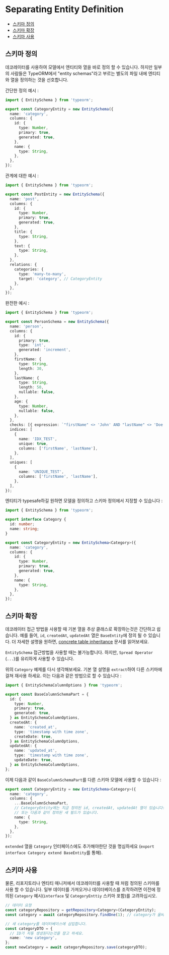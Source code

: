 # Separating Entity Definition

- [스키마 정의](#스키마-정의)
- [스키마 확장](#스키마-확장)
- [스키마 사용](#스키마-사용)

## 스키마 정의

데코레이터를 사용하여 모델에서 엔티티와 열을 바로 정의 할 수 있습니다. 하지만 일부의 사람들은 TypeORM에서 "entity schemas"라고 부르는 별도의 파일 내에 엔티티와 열을 정의하는 것을 선호합니다.

간단한 정의 예시 :

```ts
import { EntitySchema } from 'typeorm';

export const CategoryEntity = new EntitySchema({
  name: 'category',
  columns: {
    id: {
      type: Number,
      primary: true,
      generated: true,
    },
    name: {
      type: String,
    },
  },
});
```

관계에 대한 예시 :

```ts
import { EntitySchema } from 'typeorm';

export const PostEntity = new EntitySchema({
  name: 'post',
  columns: {
    id: {
      type: Number,
      primary: true,
      generated: true,
    },
    title: {
      type: String,
    },
    text: {
      type: String,
    },
  },
  relations: {
    categories: {
      type: 'many-to-many',
      target: 'category', // CategoryEntity
    },
  },
});
```

완전한 예시 :

```ts
import { EntitySchema } from 'typeorm';

export const PersonSchema = new EntitySchema({
  name: 'person',
  columns: {
    id: {
      primary: true,
      type: 'int',
      generated: 'increment',
    },
    firstName: {
      type: String,
      length: 30,
    },
    lastName: {
      type: String,
      length: 50,
      nullable: false,
    },
    age: {
      type: Number,
      nullable: false,
    },
  },
  checks: [{ expression: `"firstName" <> 'John' AND "lastName" <> 'Doe'` }, { expression: `"age" > 18` }],
  indices: [
    {
      name: 'IDX_TEST',
      unique: true,
      columns: ['firstName', 'lastName'],
    },
  ],
  uniques: [
    {
      name: 'UNIQUE_TEST',
      columns: ['firstName', 'lastName'],
    },
  ],
});
```

엔티티가 typesafe하길 원하면 모델을 정의하고 스키마 정의에서 지정할 수 있습니다 :

```ts
import { EntitySchema } from 'typeorm';

export interface Category {
  id: number;
  name: string;
}

export const CategoryEntity = new EntitySchema<Category>({
  name: 'category',
  columns: {
    id: {
      type: Number,
      primary: true,
      generated: true,
    },
    name: {
      type: String,
    },
  },
});
```

## 스키마 확장

데코레이터 접근 방법을 사용할 때 기본 열을 추상 클래스로 확장하는것은 간단하고 쉽습니다. 예를 들어, `id`, `createdAt`, `updatedAt` 열은 `BaseEntity`에 정의 될 수 있습니다. 더 자세한 설명을 원하면, [concrete table inheritance](entity-inheritance.md#concrete-table-inheritance) 문서를 읽어보세요.

`EntitySchema` 접근방법을 사용할 때는 불가능합니다. 하지만, `Spread Operator` (`...`)를 유리하게 사용할 수 있습니다.

위의 `Category` 예제를 다시 생각해보세요. 기본 열 설명을 `extract`하여 다른 스키마에 걸쳐 재사용 하세요. 이는 다음과 같은 방법으로 할 수 있습니다 :

```ts
import { EntitySchemaColumnOptions } from 'typeorm';

export const BaseColumnSchemaPart = {
  id: {
    type: Number,
    primary: true,
    generated: true,
  } as EntitySchemaColumnOptions,
  createdAt: {
    name: 'created_at',
    type: 'timestamp with time zone',
    createDate: true,
  } as EntitySchemaColumnOptions,
  updatedAt: {
    name: 'updated_at',
    type: 'timestamp with time zone',
    updateDate: true,
  } as EntitySchemaColumnOptions,
};
```

이제 다음과 같이 `BaseColumnSchemaPart`를 다른 스키마 모델에 사용할 수 있습니다 :

```ts
export const CategoryEntity = new EntitySchema<Category>({
  name: 'category',
  columns: {
    ...BaseColumnSchemaPart,
    // CategoryEntity에는 지금 정의된 id, createdAt, updatedAt 열이 있습니다!
    // 또는 다음과 같이 정의된 새 필드가 있습니다.
    name: {
      type: String,
    },
  },
});
```

`extended` 열을 `Category` 인터페이스에도 추가해야한단 것을 명심하세요 (`export interface Category extend BaseEntity`를 통해).

## 스키마 사용

물론, 리포지토리나 엔티티 매니저에서 데코레이터를 사용할 때 처럼 정의된 스키마를 사용 할 수 있습니다. 일부 데이터를 가져오거나 데이터베이스를 조작하려면 이전에 정의된 `Category` 예시(`interface` 및 `CategoryEnttiy` 스키마 포함)를 고려하십시오.

```ts
// 데이터 요청
const categoryRepository = getRepository<Category>(CategoryEntity);
const category = await categoryRepository.findOne(1); // category가 올바른 타입입니다!

// 새 category를 데이터베이스에 삽입합니다.
const categoryDTO = {
  // ID가 자동 생성된다는것을 참고 하세요.
  name: 'new category',
};
const newCategory = await categoryRepository.save(categoryDTO);
```
